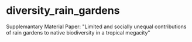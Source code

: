 # diversity_rain_gardens
Supplemantary Material Paper: "Limited and socially unequal contributions of rain gardens to native biodiversity in a tropical megacity"
